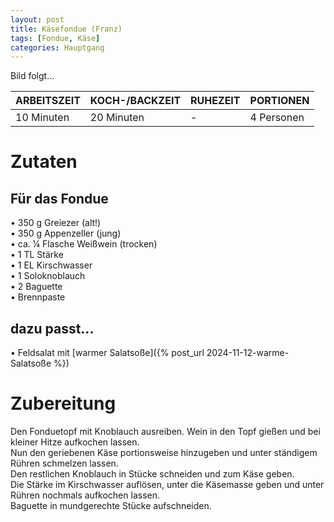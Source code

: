```yaml
---
layout: post
title: Käsefondue (Franz)
tags: [Fondue, Käse]
categories: Hauptgang
---
```



Bild folgt...

| ARBEITSZEIT | KOCH-/BACKZEIT | RUHEZEIT | PORTIONEN |
|--------------|--------------|--------------|--------------|
| 10 Minuten | 20 Minuten | - | 4 Personen |


# Zutaten
## Für das Fondue
•	350 g Greiezer (alt!)  
•	350 g Appenzeller (jung)  
•	ca. ¼ Flasche Weißwein (trocken)  
•	1 TL Stärke   
•	1 EL Kirschwasser  
•	1 Soloknoblauch  
•	2 Baguette  
• Brennpaste  
  

## dazu passt...
• Feldsalat mit [warmer Salatsoße]({% post_url 2024-11-12-warme-Salatsoße %})  


# Zubereitung
Den Fonduetopf mit Knoblauch ausreiben. Wein in den Topf gießen und bei kleiner Hitze aufkochen lassen.   
Nun den geriebenen Käse portionsweise hinzugeben und unter ständigem Rühren schmelzen lassen.   
Den restlichen Knoblauch in Stücke schneiden und zum Käse geben.   
Die Stärke im Kirschwasser auflösen, unter die Käsemasse geben und unter Rühren nochmals aufkochen lassen.   
Baguette in mundgerechte Stücke aufschneiden.   


